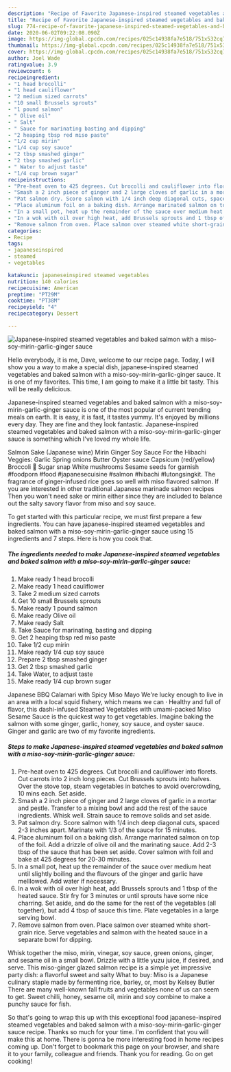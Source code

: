 ```yaml
---
description: "Recipe of Favorite Japanese-inspired steamed vegetables and baked salmon with a miso-soy-mirin-garlic-ginger sauce"
title: "Recipe of Favorite Japanese-inspired steamed vegetables and baked salmon with a miso-soy-mirin-garlic-ginger sauce"
slug: 774-recipe-of-favorite-japanese-inspired-steamed-vegetables-and-baked-salmon-with-a-miso-soy-mirin-garlic-ginger-sauce
date: 2020-06-02T09:22:08.090Z
image: https://img-global.cpcdn.com/recipes/025c14938fa7e518/751x532cq70/japanese-inspired-steamed-vegetables-and-baked-salmon-with-a-miso-soy-mirin-garlic-ginger-sauce-recipe-main-photo.jpg
thumbnail: https://img-global.cpcdn.com/recipes/025c14938fa7e518/751x532cq70/japanese-inspired-steamed-vegetables-and-baked-salmon-with-a-miso-soy-mirin-garlic-ginger-sauce-recipe-main-photo.jpg
cover: https://img-global.cpcdn.com/recipes/025c14938fa7e518/751x532cq70/japanese-inspired-steamed-vegetables-and-baked-salmon-with-a-miso-soy-mirin-garlic-ginger-sauce-recipe-main-photo.jpg
author: Joel Wade
ratingvalue: 3.9
reviewcount: 6
recipeingredient:
- "1 head brocolli"
- "1 head cauliflower"
- "2 medium sized carrots"
- "10 small Brussels sprouts"
- "1 pound salmon"
- " Olive oil"
- " Salt"
- " Sauce for marinating basting and dipping"
- "2 heaping tbsp red miso paste"
- "1/2 cup mirin"
- "1/4 cup soy sauce"
- "2 tbsp smashed ginger"
- "2 tbsp smashed garlic"
- " Water to adjust taste"
- "1/4 cup brown sugar"
recipeinstructions:
- "Pre-heat oven to 425 degrees. Cut brocolli and cauliflower into florets. Cut carrots into 2 inch long pieces. Cut Brussels sprouts into halves. Over the stove top, steam vegetables in batches to avoid overcrowding, 10 mins each. Set aside."
- "Smash a 2 inch piece of ginger and 2 large cloves of garlic in a mortar and pestle. Transfer to a mixing bowl and add the rest of the sauce ingredients. Whisk well. Strain sauce to remove solids and set aside."
- "Pat salmon dry. Score salmon with 1/4 inch deep diagonal cuts, spaced 2-3 inches apart. Marinate with 1/3 of the sauce for 15 minutes."
- "Place aluminum foil on a baking dish. Arrange marinated salmon on top of the foil. Add a drizzle of olive oil and the marinating sauce. Add 2-3 tbsp of the sauce that has been set aside. Cover salmon with foil and bake at 425 degrees for 20-30 minutes."
- "In a small pot, heat up the remainder of the sauce over medium heat until slightly boiling and the flavours of the ginger and garlic have melllowed. Add water if necessary."
- "In a wok with oil over high heat, add Brussels sprouts and 1 tbsp of the heated sauce. Stir fry for 3 minutes or until sprouts have some nice charring. Set aside, and do the same for the rest of the vegetables (all together), but add 4 tbsp of sauce this time. Plate vegetables in a large serving bowl."
- "Remove salmon from oven. Place salmon over steamed white short-grain rice. Serve vegetables and salmon with the heated sauce in a separate bowl for dipping."
categories:
- Recipe
tags:
- japaneseinspired
- steamed
- vegetables

katakunci: japaneseinspired steamed vegetables 
nutrition: 140 calories
recipecuisine: American
preptime: "PT29M"
cooktime: "PT38M"
recipeyield: "4"
recipecategory: Dessert

---
```



![Japanese-inspired steamed vegetables and baked salmon with a miso-soy-mirin-garlic-ginger sauce](https://img-global.cpcdn.com/recipes/025c14938fa7e518/751x532cq70/japanese-inspired-steamed-vegetables-and-baked-salmon-with-a-miso-soy-mirin-garlic-ginger-sauce-recipe-main-photo.jpg)

Hello everybody, it is me, Dave, welcome to our recipe page. Today, I will show you a way to make a special dish, japanese-inspired steamed vegetables and baked salmon with a miso-soy-mirin-garlic-ginger sauce. It is one of my favorites. This time, I am going to make it a little bit tasty. This will be really delicious.

Japanese-inspired steamed vegetables and baked salmon with a miso-soy-mirin-garlic-ginger sauce is one of the most popular of current trending meals on earth. It is easy, it is fast, it tastes yummy. It's enjoyed by millions every day. They are fine and they look fantastic. Japanese-inspired steamed vegetables and baked salmon with a miso-soy-mirin-garlic-ginger sauce is something which I've loved my whole life.

Salmon Sake (Japanese wine) Mirin Ginger Soy Sauce For the Hibachi Veggies: Garlic Spring onions Butter Oyster sauce Capsicum (red/yellow) Broccoli 🥦 Sugar snap White mushrooms Sesame seeds for garnish #foodporn #food #japanesecuisine #salmon #hibachi #lutongsingkit. The fragrance of ginger-infused rice goes so well with miso flavored salmon. If you are interested in other traditional Japanese marinade salmon recipes Then you won&#39;t need sake or mirin either since they are included to balance out the salty savory flavor from miso and soy sauce.


To get started with this particular recipe, we must first prepare a few ingredients. You can have japanese-inspired steamed vegetables and baked salmon with a miso-soy-mirin-garlic-ginger sauce using 15 ingredients and 7 steps. Here is how you cook that.

<!--inarticleads1-->

##### The ingredients needed to make Japanese-inspired steamed vegetables and baked salmon with a miso-soy-mirin-garlic-ginger sauce:

1. Make ready 1 head brocolli
1. Make ready 1 head cauliflower
1. Take 2 medium sized carrots
1. Get 10 small Brussels sprouts
1. Make ready 1 pound salmon
1. Make ready  Olive oil
1. Make ready  Salt
1. Take  Sauce for marinating, basting and dipping
1. Get 2 heaping tbsp red miso paste
1. Take 1/2 cup mirin
1. Make ready 1/4 cup soy sauce
1. Prepare 2 tbsp smashed ginger
1. Get 2 tbsp smashed garlic
1. Take  Water, to adjust taste
1. Make ready 1/4 cup brown sugar


Japanese BBQ Calamari with Spicy Miso Mayo We&#39;re lucky enough to live in an area with a local squid fishery, which means we can · Healthy and full of flavor, this dashi-infused Steamed Vegetables with umami-packed Miso Sesame Sauce is the quickest way to get vegetables. Imagine baking the salmon with some ginger, garlic, honey, soy sauce, and oyster sauce. Ginger and garlic are two of my favorite ingredients. 

<!--inarticleads2-->

##### Steps to make Japanese-inspired steamed vegetables and baked salmon with a miso-soy-mirin-garlic-ginger sauce:

1. Pre-heat oven to 425 degrees. Cut brocolli and cauliflower into florets. Cut carrots into 2 inch long pieces. Cut Brussels sprouts into halves. Over the stove top, steam vegetables in batches to avoid overcrowding, 10 mins each. Set aside.
1. Smash a 2 inch piece of ginger and 2 large cloves of garlic in a mortar and pestle. Transfer to a mixing bowl and add the rest of the sauce ingredients. Whisk well. Strain sauce to remove solids and set aside.
1. Pat salmon dry. Score salmon with 1/4 inch deep diagonal cuts, spaced 2-3 inches apart. Marinate with 1/3 of the sauce for 15 minutes.
1. Place aluminum foil on a baking dish. Arrange marinated salmon on top of the foil. Add a drizzle of olive oil and the marinating sauce. Add 2-3 tbsp of the sauce that has been set aside. Cover salmon with foil and bake at 425 degrees for 20-30 minutes.
1. In a small pot, heat up the remainder of the sauce over medium heat until slightly boiling and the flavours of the ginger and garlic have melllowed. Add water if necessary.
1. In a wok with oil over high heat, add Brussels sprouts and 1 tbsp of the heated sauce. Stir fry for 3 minutes or until sprouts have some nice charring. Set aside, and do the same for the rest of the vegetables (all together), but add 4 tbsp of sauce this time. Plate vegetables in a large serving bowl.
1. Remove salmon from oven. Place salmon over steamed white short-grain rice. Serve vegetables and salmon with the heated sauce in a separate bowl for dipping.


Whisk together the miso, mirin, vinegar, soy sauce, green onions, ginger, and sesame oil in a small bowl. Drizzle with a little yuzu juice, if desired, and serve. This miso-ginger glazed salmon recipe is a simple yet impressive party dish: a flavorful sweet and salty What to buy: Miso is a Japanese culinary staple made by fermenting rice, barley, or, most by Kelsey Butler There are many well-known fall fruits and vegetables none of us can seem to get. Sweet chilli, honey, sesame oil, mirin and soy combine to make a punchy sauce for fish. 

So that's going to wrap this up with this exceptional food japanese-inspired steamed vegetables and baked salmon with a miso-soy-mirin-garlic-ginger sauce recipe. Thanks so much for your time. I'm confident that you will make this at home. There is gonna be more interesting food in home recipes coming up. Don't forget to bookmark this page on your browser, and share it to your family, colleague and friends. Thank you for reading. Go on get cooking!
